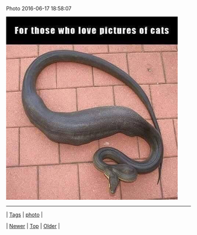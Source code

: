 <!--
title: Photo 2016-06-17 18
date: 2020-06-28T15:27:00.119Z
tags: photo
-->


Photo 2016-06-17 18:58:07

![](146071917104-0.jpg)

<!--BOTTOM-POST-NAVIGATION-->
---

| [Tags](tags.md) | [photo](tag-photo.md) |

| [Newer](146062965744.md) | [Top](index.md) | [Older](146254309359.md) |